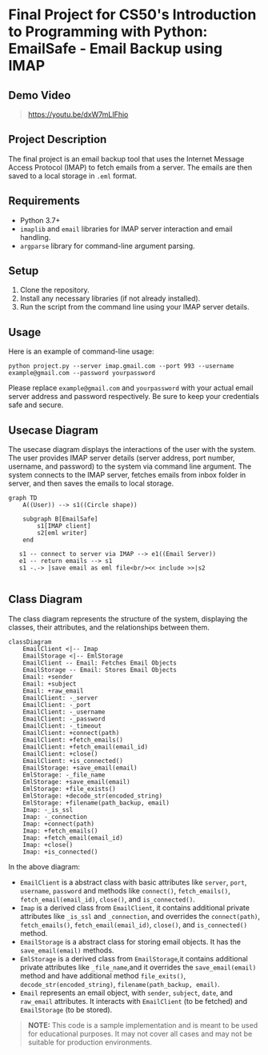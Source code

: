 # Final Project for CS50's Introduction to Programming with Python: EmailSafe - Email Backup using IMAP

## Demo Video
> https://youtu.be/dxW7mLIFhio

## Project Description
The final project is an email backup tool that uses the Internet Message Access Protocol (IMAP) to fetch emails from a server. The emails are then saved to a local storage in `.eml` format.

## Requirements
- Python 3.7+
- `imaplib` and `email` libraries for IMAP server interaction and email handling.
- `argparse` library for command-line argument parsing.

## Setup
1. Clone the repository.
2. Install any necessary libraries (if not already installed).
3. Run the script from the command line using your IMAP server details.

## Usage
Here is an example of command-line usage:

```shell
python project.py --server imap.gmail.com --port 993 --username example@gmail.com --password yourpassword
```
Please replace `example@gmail.com` and `yourpassword` with your actual email server address and password respectively. Be sure to keep your credentials safe and secure.


## Usecase Diagram

The usecase diagram displays the interactions of the user with the system. The user provides IMAP server details (server address, port number, username, and password) to the system via command line argument. The system connects to the IMAP server, fetches emails from inbox folder in server, and then saves the emails to local storage.

```mermaid
graph TD
    A((User)) --> s1((Circle shape))

    subgraph B[EmailSafe]
        s1[IMAP client]
        s2[eml writer]
    end

   s1 -- connect to server via IMAP --> e1((Email Server))
   e1 -- return emails --> s1
   s1 -.-> |save email as eml file<br/><< include >>|s2
   
```

## Class Diagram

The class diagram represents the structure of the system, displaying the classes, their attributes, and the relationships between them.

```mermaid
classDiagram
    EmailClient <|-- Imap
    EmailStorage <|-- EmlStorage
    EmailClient -- Email: Fetches Email Objects
    EmailStorage -- Email: Stores Email Objects
    Email: +sender
    Email: +subject
    Email: +raw_email
    EmailClient: -_server
    EmailClient: -_port
    EmailClient: -_username
    EmailClient: -_password
    EmailClient: -_timeout
    EmailClient: +connect(path)
    EmailClient: +fetch_emails()
    EmailClient: +fetch_email(email_id)
    EmailClient: +close()
    EmailClient: +is_connected()
    EmailStorage: +save_email(email)
    EmlStorage: -_file_name
    EmlStorage: +save_email(email)
    EmlStorage: +file_exists()
    EmlStorage: +decode_str(encoded_string)
    EmlStorage: +filename(path_backup, email)
    Imap: -_is_ssl
    Imap: -_connection
    Imap: +connect(path)
    Imap: +fetch_emails()
    Imap: +fetch_email(email_id)
    Imap: +close()
    Imap: +is_connected()

```

In the above diagram:

- `EmailClient` is a abstract class with basic attributes like `server`, `port`, `username`, `password` and methods like `connect()`, `fetch_emails()`, `fetch_email(email_id)`, `close()`, and `is_connected()`.
- `Imap` is a derived class from `EmailClient`, it contains additional private attributes like `_is_ssl` and `_connection`, and overrides the `connect(path)`, `fetch_emails()`, `fetch_email(email_id)`, `close()`, and `is_connected()` method.
- `EmailStorage` is a abstract class for storing email objects. It has the `save_email(email)` methods.
- `EmlStorage` is a derived class from `EmailStorage`,it contains additional private attributes like `_file_name`,and it overrides the `save_email(email)` method and have additional method `file_exits()`, `decode_str(encoded_string)`, `filename(path_backup, email)`.
- `Email` represents an email object, with `sender`, `subject`, `date`, and `raw_email` attributes. It interacts with `EmailClient` (to be fetched) and `EmailStorage` (to be stored).

> **NOTE:** This code is a sample implementation and is meant to be used for educational purposes. It may not cover all cases and may not be suitable for production environments.


